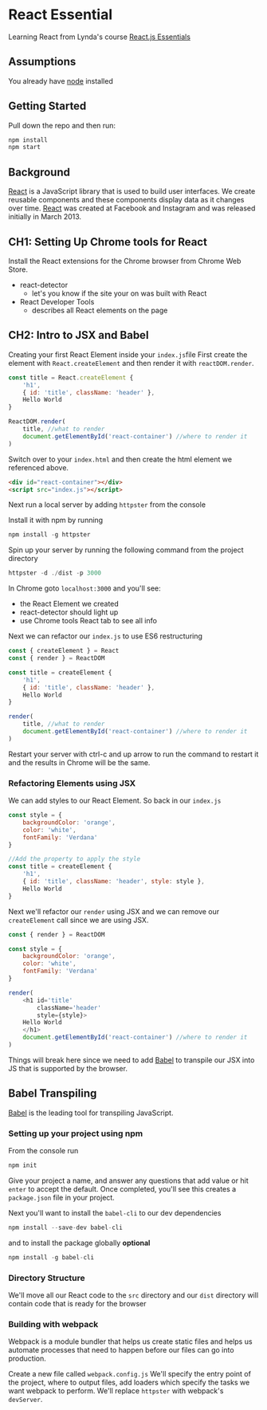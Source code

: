 # React Essential
Learning React from Lynda's course [React.js Essentials][1]

## Assumptions
You already have [node][2] installed

## Getting Started
Pull down the repo and then run:

```js
npm install
npm start
```
## Background
[React][3] is a JavaScript library that is used to build user interfaces. We create reusable components and these components display data as it changes over time. [React][3] was created at Facebook and Instagram and was released initially in March 2013.

## CH1: Setting Up Chrome tools for React
Install the React extensions for the Chrome browser from Chrome Web Store.
* react-detector
    * let's you know if the site your on was built with React
* React Developer Tools
    * describes all React elements on the page

## CH2: Intro to JSX and Babel
Creating your first React Element inside your `index.js`file
First create the element with `React.createElement` and then render it with `reactDOM.render`.

```js
const title = React.createElement {
    'h1',
    { id: 'title', className: 'header' },
    Hello World
}

ReactDOM.render(
    title, //what to render
    document.getElementById('react-container') //where to render it
)
```
Switch over to your `index.html` and then create the html element we referenced above.

```html
<div id="react-container"></div>
<script src="index.js"></script>
```
Next run a local server by adding `httpster` from the console

Install it with npm by running

```js
npm install -g httpster
```

Spin up your server by running the following command from the project directory

```js
httpster -d ./dist -p 3000
```

In Chrome goto `localhost:3000` and you'll see:
* the React Element we created
* react-detector should light up
* use Chrome tools React tab to see all info

Next we can refactor our `index.js` to use ES6 restructuring

```js
const { createElement } = React
const { render } = ReactDOM

const title = createElement {
    'h1',
    { id: 'title', className: 'header' },
    Hello World
}

render(
    title, //what to render
    document.getElementById('react-container') //where to render it
)
```

Restart your server with ctrl-c and up arrow to run the command to restart it and the results in Chrome will be the same.

### Refactoring Elements using JSX
We can add styles to our React Element. So back in our `index.js`

```js
const style = {
    backgroundColor: 'orange',
    color: 'white',
    fontFamily: 'Verdana'
}

//Add the property to apply the style
const title = createElement {
    'h1',
    { id: 'title', className: 'header', style: style },
    Hello World
}
```
Next we'll refactor our `render` using JSX and we can remove our `createElement` call since we are using JSX.

```js
const { render } = ReactDOM

const style = {
    backgroundColor: 'orange',
    color: 'white',
    fontFamily: 'Verdana'
}

render(
    <h1 id='title'
        className='header'
        style={style}>
    Hello World
    </h1>
    document.getElementById('react-container') //where to render it
)
```
Things will break here since we need to add [Babel][4] to transpile our JSX into JS that is supported by the browser.

## Babel Transpiling
[Babel][4] is the leading tool for transpiling JavaScript.

### Setting up your project using npm
From the console run

```js
npm init
```

Give your project a name, and answer any questions that add value or hit `enter` to accept the default. Once completed, you'll see this creates a `package.json` file in your project.

Next you'll want to install the `babel-cli` to our dev dependencies

```js
npm install --save-dev babel-cli
```
and to install the package globally **optional**

```js
npm install -g babel-cli
```

### Directory Structure

We'll move all our React code to the `src` directory and our `dist` directory will contain code that is ready for the browser

### Building with webpack
Webpack is a module bundler that helps us create static files and helps us automate processes that need to happen before our files can go into production.

Create a new file called `webpack.config.js`
We'll specify the entry point of the project, where to output files, add loaders which specify the tasks we want webpack to perform. We'll replace `httpster` with webpack's `devServer`.

[1]: https://www.lynda.com/React-js-tutorials/React-js-Essential-Training/496905-2.html
[2]: https://nodejs.org/en/download/
[3]: https://facebook.github.io/react/
[4]: https://babeljs.io/